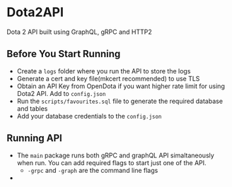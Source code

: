 # Dota2API

Dota 2 API built using GraphQL, gRPC and HTTP2

## Before You Start Running

- Create a `logs` folder where you run the API to store the logs
- Generate a cert and key file(mkcert recommended) to use TLS
- Obtain an API Key from OpenDota if you want higher rate limit for using Dota2 API. Add to `config.json`
- Run the `scripts/favourites.sql` file to generate the required database and tables
- Add your database credentials to the `config.json`

## Running API
- The `main` package runs both gRPC and graphQL API simaltaneously when run. You can add required flags to start just one of the API.
  - `-grpc` and `-graph` are the command line flags
-  